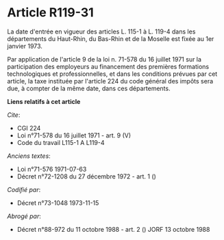 # Article R119-31

La date d'entrée en vigueur des articles L. 115-1 à L. 119-4 dans les départements du Haut-Rhin, du Bas-Rhin et de la Moselle
est fixée au 1er janvier 1973.

Par application de l'article 9 de la loi n. 71-578 du 16 juillet 1971 sur la participation des employeurs au financement des
premières formations technologiques et professionnelles, et dans les conditions prévues par cet article, la taxe instituée
par l'article 224 du code général des impôts sera due, à compter de la même date, dans ces départements.

**Liens relatifs à cet article**

_Cite_:

  - CGI 224
  - Loi n°71-578 du 16 juillet 1971 - art. 9 (V)
  - Code du travail L115-1 A L119-4

_Anciens textes_:

  - Loi n°71-576 1971-07-63
  - Décret n°72-1208 du 27 décembre 1972 - art. 1 ()

_Codifié par_:

  - Décret n°73-1048 1973-11-15

_Abrogé par_:

  - Décret n°88-972 du 11 octobre 1988 - art. 2 () JORF 13 octobre 1988
